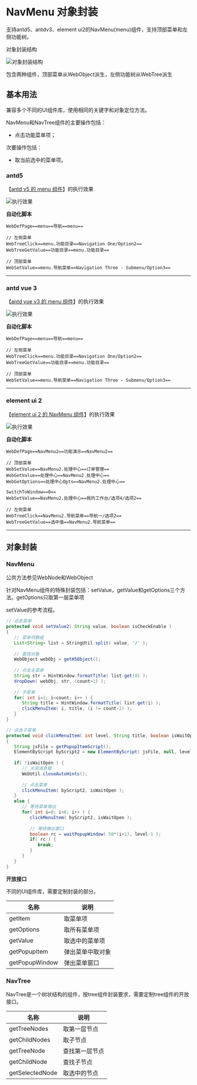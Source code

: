 # NavMenu 对象封装

支持antd5、antdv3、element ui2的NavMenu(menu)组件，支持顶部菜单和左侧功能树。

对象封装结构

![对象封装结构](https://raw.gitmirror.com/skywoo0128/willing/main/doc/web/object/navmenu/stuc.png "对象封装结构")

包含两种组件，顶部菜单从WebObject派生，左侧功能树从WebTree派生

## 基本用法

兼容多个不同的UI组件库，使用相同的关键字和对象定位方法。

NavMenu和NavTree组件的主要操作包括：
- 点击功能菜单项；

次要操作包括：
- 取当前选中的菜单项。

### antd5 

【[antd v5 的 menu 组件](https://ant-design.antgroup.com/components/menu-cn)】的执行效果

![执行效果](https://raw.gitmirror.com/skywoo0128/willing/main/doc/web/object/navmenu/antd.gif "执行效果")

**自动化脚本**
```
WebDefPage==menu==导航==menu==

// 左侧菜单
WebTreeClick==menu.功能目录==Navigation One/Option2==
WebTreeGetValue==功能目录==menu.功能目录==

// 顶部菜单
WebSetValue==menu.导航菜单==Navigation Three - Submenu/Option3==
```


***

### antd vue 3

【[antd vue v3 的 menu 组件](https://www.antdv.com/components/menu-cn)】的执行效果

![执行效果](https://raw.gitmirror.com/skywoo0128/willing/main/doc/web/object/navmenu/antdv.gif "执行效果")

**自动化脚本**
```
WebDefPage==menu==导航==menu==

// 左侧菜单
WebTreeClick==menu.功能目录==Navigation One/Option2==
WebTreeGetValue==功能目录==menu.功能目录==

// 顶部菜单
WebSetValue==menu.导航菜单==Navigation Three - Submenu/Option3==
```



***

### element ui 2

【[element ui 2 的 NavMenu 组件](https://element.eleme.cn/#/zh-CN/component/menu)】的执行效果

![执行效果](https://raw.gitmirror.com/skywoo0128/willing/main/doc/web/object/navmenu/eui.gif "执行效果")

**自动化脚本**
```
WebDefPage==NavMenu2==功能演示==NavMenu2==

// 顶部菜单
WebSetValue==NavMenu2.处理中心==订单管理==
WebGetValue==处理中心==NavMenu2.处理中心==
WebGetOptions==处理中心Opts==NavMenu2.处理中心==

SwitchToWindow==0==
WebSetValue==NavMenu2.处理中心==我的工作台/选项4/选项2==

// 左侧菜单
WebTreeClick==NavMenu2.导航菜单==导航一/选项2==
WebTreeGetValue==选中值==NavMenu2.导航菜单==
```

***

## 对象封装

### NavMenu

公共方法参见WebNode和WebObject

针对NavMenu组件的特殊封装包括：setValue，getValue和getOptions三个方法。getOptions只取第一层菜单项

setValue的参考流程。

```java
// 点击菜单
protected void setValue2( String value, boolean isCheckEnable )
{
   // 菜单项数组
   List<String> list = StringUtil.split( value, '/' );
   
   // 查找对象
   WebObject webObj = getH5Object();
   
   // 点击主菜单
   String str = HintWindow.formatTitle( list.get(0) );
   dropDown( webObj, str, (count>1) );
   
   // 子菜单
   for( int i=1; i<count; i++ ) {
      String title = HintWindow.formatTitle( list.get(i) );
      clickMenuItem( i, title, (i != count-1) );
   }
}

// 点击子菜单
protected void clickMenuItem( int level, String title, boolean isWaitOpen )
{
   String jsFile = getPopupItemScript();
   ElementByScript byScript2 = new ElementByScript( jsFile, null, level-1, title );
   
   if( !isWaitOpen ) {
      // 关闭消息框
      WebUtil.closeAutoHints();
      
      // 点击菜单
      clickMenuItem( byScript2, isWaitOpen );
   }
   else {
      // 等待菜单弹出
      for( int i=0; i<6; i++ ) {
         clickMenuItem( byScript2, isWaitOpen );
         
         // 等待弹出窗口
         boolean rc = waitPopupWindow( 50*(i+1), level-1 );
         if( rc ) {
            break;
         }
      }
   }
}
```

**开放接口**

不同的UI组件库，需要定制封装的部分。

| 名称 | 说明 |
| --- | --- |
| getItem | 取菜单项 |
| getOptions | 取所有菜单项 |
| getValue | 取选中的菜单项 |
| getPopupItem | 弹出菜单中取对象 |
| getPopupWindow | 弹出菜单窗口 |


### NavTree

NavTree是一个树状结构的组件，按tree组件封装要求，需要定制tree组件的开放接口。


| 名称 | 说明 |
| --- | --- |
| getTreeNodes | 取第一层节点 |
| getChildNodes | 取子节点 |
| getTreeNode | 查找第一层节点 |
| getChildNode | 查找子节点 |
| getSelectedNode | 取选中的节点 |



